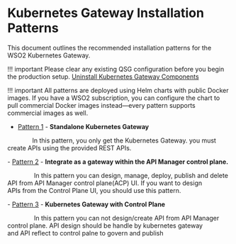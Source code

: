 # Kubernetes Gateway Installation Patterns

This document outlines the recommended installation patterns for the WSO2 Kubernetes Gateway. 

!!! important
    Please clear any existing QSG configuration before you begin the production setup.
    <a href="../uninstall/" target="_blank">Uninstall Kubernetes Gateway Components</a>

!!! important
    All patterns are deployed using Helm charts with public Docker images. If you have a WSO2 subscription, you can configure the chart to pull commercial Docker images instead—every pattern supports commercial images as well.

- <a href="../../setup/deployment/apk-data-plane-deployment-patterns" target="_blank">Pattern 1</a> - <b>Standalone Kubernetes Gateway</b>
<p>&emsp;&emsp;&emsp;&emsp;In this pattern, you only get the Kubernetes Gateway. you must create APIs using the provided REST APIs.</p>
- <a href="../../setup/deployment/apk-as-gateway-in-apim-deployment-patterns" target="_blank">Pattern 2</a> - <b>Integrate as a gateway within the API Manager control plane. </b><p>&emsp;&emsp;&emsp;&emsp;
In this pattern you can design, manage, deploy, publish and delete API from API Manager control plane(ACP) UI. If you want to design &emsp;&emsp;&emsp;&emsp;APIs from the Control Plane UI, you should use this pattern.</p>
- <a href="../../setup/deployment/apk-with-apim-cp-deployment-patterns" target="_blank">Pattern 3</a> - <b>Kubernetes Gateway with Control Plane</b></a> <p>&emsp;&emsp;&emsp;&emsp;
In this pattern you can not design/create API from API Manager control plane. API design should be handle by kubernetes gateway &emsp;&emsp;&emsp;&emsp; and API reflect to control palne to govern and publish</p>
